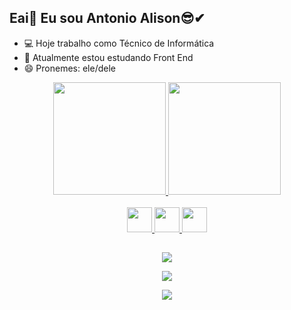 ## Eai👋 **Eu sou Antonio Alison😎✔**

- 💻 Hoje trabalho como Técnico de Informática
- 🌱 Atualmente estou estudando Front End
- 😄 Pronemes: ele/dele

<!--STATUS-->
<div align="center">
  <a href="https://github.com/alisonpereira79">
  <img height="180em" src="https://github-readme-stats.vercel.app/api?username=alisonpereira749&show_icons=true&theme=dracula&include_all_commits=true&count_private=true"/>
  <img height="180em" src="https://github-readme-stats.vercel.app/api/top-langs/?username=alisonpereira749&layout=compact&langs_count=7&theme=dracula"/>
</div>
  
  <!--LINGUAGENS-->
  <div style="display: inline_block" align="center"><br>
    <img aling="center" height="40px" src="https://cdn.jsdelivr.net/gh/devicons/devicon/icons/html5/html5-plain.svg" />
    <img aling="center" height="40px" src="https://cdn.jsdelivr.net/gh/devicons/devicon/icons/css3/css3-original.svg" />
    <img aling="center" height="40px" src="https://cdn.jsdelivr.net/gh/devicons/devicon/icons/javascript/javascript-original.svg" />
  </div>
  
  
   <!--REDES SOCIAS-->
  
  ##
  <div align="center">
    
  <a href="https://instagram.com/alison__s2" target="_blank"><img src="https://img.shields.io/badge/-Instagram-%23E4405F?style=for-the-badge&logo=instagram&logoColor=white" target="_blank"></a>
 

  <a href = "mailto:alisonpereira749@gmail.com"><img src="https://img.shields.io/badge/-Gmail-%23333?style=for-the-badge&logo=gmail&logoColor=white" target="_blank"></a>
    
  <a href="www.linkedin.com/in/antonio-alison-1446751a3" target="_blank"><img src="https://img.shields.io/badge/-LinkedIn-%230077B5?style=for-the-badge&logo=linkedin&logoColor=white" target="_blank"></a> 
  </div>
